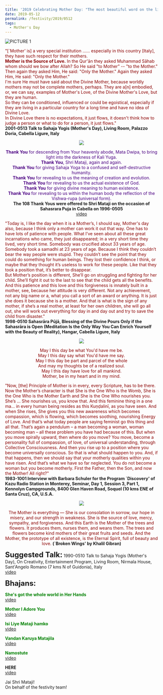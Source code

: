 ```yaml
---
title: '2019 Celebrating Mother Day: "The most beautiful word on the lips of mankind is the word Mother" (Khalil Gibran)'
date: 2019-05-12
permalink: /festivity/2019/0512
tags:
  - Mother's Day
---
```


![PICTURE 1](/images/image1.png)

<p>
<font color="DarkRed">"[`Mother' is] a very special institution ...... especially in this country [Italy], they have such respect for their mothers.<br>
<b>Mother is the Source of Love.</b> In the Qur'ān they asked Muhammad Sāhab whom should we bow after Allah? So He said "to Mother" -- "to the Mother."<br>
Then again they asked Him, He said: "Only the Mother." Again they asked Him, He said: "Only the Mother."<br>
I'm sure He must have said about the Divine Mother, because worldly mothers may not be complete mothers, perhaps. They are a[n] embodied, or, we can say, examples of Mother's Love, of the Divine Mother's Love, but they are human.<br>
So they can be conditioned, influenced or could be egoistical, especially if they are living in a particular country for a long time and have no idea of Divine Love.<br>
In Divine Love there is no expectations, it just flows, it doesn't think how to judge a person or what to do for a person, it just flows."</font><br>
<b>2001-0513 Talk to Sahaja Yogis (Mother's Day), Living Room, Palazzo Doria, Cabella Ligure, Italy</b>
</p>

<div style="text-align: center"><img src="/images/image98.png" /></div>

<p style="text-align:center;">
<font color="Indigo"><b>Thank You</b> for descending from Your heavenly abode, Mata Dwipa, to bring light into the darkness of Kali Yuga.<br>
<b>Thank You</b>, Shri Mataji, again and again.<br>
<b>Thank You</b> for giving Sahaja Yoga to a confused and self-destructive humanity.<br> 
<b>Thank You</b> for revealing to us the meaning of creation and evolution.<br>
<b>Thank You</b> for revealing to us the actual existence of God.<br>
<b>Thank You</b> for giving divine meaning to human existence.<br>
<b>Thank You</b> for revealing to us within the human body the reflection of the Vishwa-rupa (universal form).</font><br>
<b>The 108 Thank Yous were offered to Shri Mataji on the occasion of Sahasrara Puja in Cabella on 1996-0505</b><br>
<a href="https://www.youtube.com/watch?v=wP_R9tpOVag">video</a>
</p>

<p>
<font color="DarkRed">"Today is, I like the day when it is a Mother’s, I should say, Mother's day also, because I think only a mother can work it out that way. One has to have lots of patience with people. What I’ve seen about all these great incarnations who came, they just disappeared; in a very short time they lived, very short time. Somebody was crucified about 33 years of age. Somebody took a samadhi at 23 years of age. Because I think they couldn’t bear the way people were stupid. They couldn’t see the point that they could do something for human beings. They lost their confidence I think, or maybe that they thought it’s useless to work for these people. Like that they took a position that, it’s better to disappear.<br>
But Mother’s position is different, She’ll go on struggling and fighting for her child. She’ll fight it out to the last to see that the child gets all the benefits. And this patience and this love and this forgiveness is innately built in a mother, see, because her attitude is very different. Not any achievement, not any big name or a, what you call a sort of an award or anything. It is just she does it because she is a mother. And that is what is the sign of any mother, if she’s a real mother, at least for her own children, she will go all out, she will work out everything for day in and day out and try to save the child from disaster."</font><br>
<b>1998-0510 Sahasrāra Pūjā, Blessing of the Divine Pours Only if the Sahasrāra is Open (Meditation Is the Only Way You Can Enrich Yourself with the Beauty of Reality), Hangar, Cabella Ligure, Italy</b>
</p>

<div style="text-align: center"><img src="/images/image99.png" /></div>

<p style="text-align:center;">
<font color="DarkRed">May I this day be what You'd have me be.<br>
May I this day say what You'd have me say.<br>
May I this day be part and parcel of the whole<br>
And may my thoughts be of a realized soul.<br>
May I this day have love for all mankind.<br>
Mother, be in my heart and in my mind.</font><br>
</p>

<p>
<font color="DarkRed">"Now, [the] Principle of Mother is in every, every Scripture, has to be there. Now the Mother’s character is that She is the One Who is the Womb, She is the One Who is the Mother Earth and She is the One Who nourishes you. She’s ... She nourishes us, you know that. And this feminine thing in a one ma... in every human being resides as this Kuṇḍalinī, as you have seen. And when She rises, She gives you this new awareness which becomes compassion, which is flowing, which becomes soothing, nourishing Energy of Love. And that’s what today people are saying feminist go this thing and all that. That’s again a pendulum – a man becoming a woman, woman becoming man – all these problem you have had because of this. But when you move spirally upward, then where do you move? You move, become a personality full of compassion, of love, of universal understanding, through Collective Consciousness. And then you rise up to a position where you become universally conscious. So that is what should happen to you. And, if that happens, then we should say that your motherly qualities within you have risen. And that’s what we have so far neglected. You do not become a woman but you become motherly. First the Father, then the Son, and now the Mother! All right?"</font><br>
<b>1983-1001 Interview with Barbara Schuler for the Program `Discovery' of Kazu Radio Station in Monterey, Seminar, Day 1, Session 3, Part 1, Kennolyn Campgrounds, 8400 Glen Haven Road, Soquel (10 kms ENE of Santa Cruz), CA, U.S.A.</b>
</p>

<div style="text-align: center"><img src="/images/image100.png" /></div>

<p style="text-align:center;">
<font color="DarkRed">The Mother is everything — She is our consolation in sorrow, our
hope in misery, and our strength in weakness. 
She is the source of
love, mercy, sympathy, and forgiveness. And this Earth is the Mother of the trees and flowers. 
It produces them, nurses them, and weans them.
The trees and flowers become kind mothers of their great fruits and
seeds. 
And the Mother, the prototype of all existence, is the Eternal
Spirit, full of beauty and love.</font>
<b>(`Broken Wings' by Khalil Gibran)</b>
</p>

<font size="+2"><b>Suggested Talk:</b></font> 1990-0510 Talk to Sahaja Yogis (Mother's Day), On Creativity, Entertainment Program, Living Room, Nirmala House, Sant'Angelo Romano (7 kms N of Guidonia), Italy<br><a href="https://www.youtube.com/watch?v=BkP062140Jo"> video</a><br>

<font size="+2"><b>Bhajans:</b></font>

<p>
<font color="green"><b>She's got the whole world in Her Hands</b></font><br>
<a href="https://www.youtube.com/watch?v=C1x3oBWu2BI"> video</a><br>
</p>

<p>
<font color="green"><b>Mother I Adore You</b></font><br>
<a href="https://www.youtube.com/watch?v=LsWaC7NktHA">video</a>
</p>

<p>
<font color="green"><b>Isi Liye Mataji hamko</b></font><br>
<a href="https://www.youtube.com/watch?v=oFGGshAsz2Q">video</a>
</p>
 
<p>
<font color="green"><b>Vandan Karuya Matajila</b></font><br>
<a href="https://www.youtube.com/watch?v=ybCnMcQi2ZQ">video</a> 
</p>
<p>
<font color="green"><b>Namostute</b></font><br>
<a href="https://www.youtube.com/watch?v=30F02gXLuGw">video</a> 
</p>

<p>
<font color=""><b>HERE</b></font><br>
<a href="">video</a> 
</p>

Jai Shri Mataji!<br>
On behalf of the festivity team!
